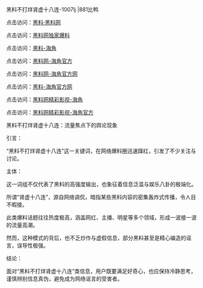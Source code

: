 黑料不打烊肾虚十八连-1007lj |881比鸭

点击访问：<a href="https://heiliaolvzlu3.pages.dev">黑料·黑料网</a>

点击访问：<a href="https://heiliaoyvnrda.pages.dev">黑料网独家爆料</a>

点击访问：<a href="https://heiliaoryrhyu.pages.dev">黑料-海角</a>

点击访问：<a href="https://heiliaox6jgh3.pages.dev">黑料网-海角官方</a>

点击访问：<a href="https://heiliaokof3cy.pages.dev">黑料网-海角官方网</a>

点击访问：<a href="https://heiliao9wsbg3.pages.dev">黑料-海角官方网</a>

点击访问：<a href="https://heiliaoxfe5rb.pages.dev">黑料网精彩影视-海角</a>

点击访问：<a href="https://heiliao5s28gk.pages.dev">黑料网精彩影视-海角官方</a>

黑料不打烊肾虚十八连：流量焦点下的舆论现象

引言：

“黑料不打烊肾虚十八连”这一关键词，在网络爆料圈迅速蹿红，引发了不少关注与讨论。

主体：

这一词组不仅代表了黑料的高强度输出，也象征着信息泛滥与娱乐八卦的极端化。

所谓“肾虚十八连”，源自网络调侃，暗指某些黑料内容的密集轰炸式传播，令人目不暇接。

此类爆料话题往往热度极高，涵盖网红、主播、明星等多个领域，形成一波接一波的流量高潮。

然而，这种模式的背后，也不乏炒作与虚假信息，部分黑料甚至是精心编造的谣言，误导性极强。

结论：

面对“黑料不打烊肾虚十八连”类信息，用户既要满足好奇心，也应保持冷静思考，谨慎辨别信息真伪，避免成为网络谣言的受害者。

